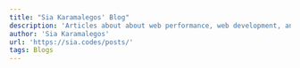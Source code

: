 ```yaml
---
title: "Sia Karamalegos' Blog"
description: 'Articles about about web performance, web development, and Eleventy.'
author: 'Sia Karamalegos'
url: 'https://sia.codes/posts/'
tags: Blogs
---
```

